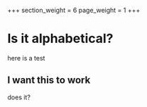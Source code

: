 +++
section_weight = 6
page_weight = 1
+++


# Is it alphabetical?

here is a test

## I want this to work
does it?
